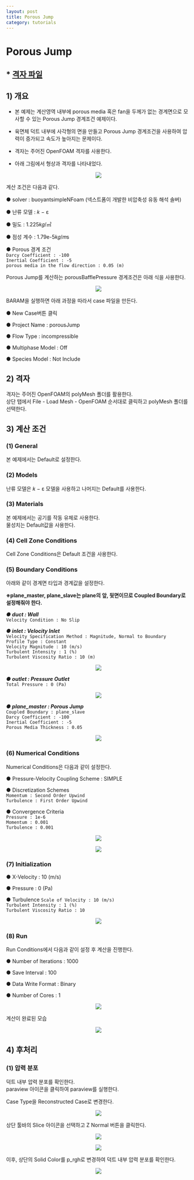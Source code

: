 ```yaml
---
layout: post
title: Porous Jump
category: tutorials
---
```


# Porous Jump 

## * [격자 파일](https://drive.google.com/file/d/1c7RgueGF8kfG_pqA0tGbU_TbPpZ99tNG/view?usp=sharing)

## 1) 개요 
* 본 예제는 계산영역 내부에 porous media 혹은 fan을 두께가 없는 경계면으로 모사할 수 있는 Porous Jump 경계조건 예제이다.<br>

* 육면체 덕트 내부에 사각형의 면을 만들고 Porous Jump 경계조건을 사용하여 압력이 증가되고 속도가 높아지는 문제이다. <br>

* 격자는 주어진 OpenFOAM 격자를 사용한다.<br>

* 아래 그림에서 형상과 격자를 나타내었다.<br>

<p align='center'>
    <img src="https://github.com/nextfoam/baram-pages/raw/main/screenshots/porousJump/9.1.png"><br>
</p>

계산 조건은 다음과 같다. <br>

●  solver : buoyantsimpleNFoam (넥스트폼이 개발한 비압축성 유동 해석 솔버) <br>

●  난류 모델 : 𝑘 − ε <br>

●  밀도 : 1.225𝑘𝑔/㎥ <br>

●  점성 계수 : 1.79e-5𝑘𝑔/𝑚s <br>

●  Porous 경계 조건<br>
```Darcy Coefficient : -100```<br>
```Inertial Coefficient : -5```<br>
```porous media in the flow direction : 0.05 (m)```<br>

Porous Jump를 계산하는 porousBafflePressure 경계조건은 아래 식을 사용한다.

<p align='center'>
    <img src="https://github.com/nextfoam/baram-pages/raw/main/screenshots/porousJump/9.2.png"><br>
</p>

BARAM을 실행하면 아래 과정을 따라서 case 파일을 만든다.<br>

●  New Case버튼 클릭<br>

●  Project Name : porousJump<br>

●  Flow Type : incompressible<br>

●  Multiphase Model : Off<br>

● Species Model : Not Include<br>

## 2) 격자
격자는 주어진 OpenFOAM의 polyMesh 폴더를 활용한다. <br>
상단 탭에서 File - Load Mesh - OpenFOAM 순서대로 클릭하고 polyMesh 폴더를 선택한다. <br>

## 3) 계산 조건
### (1) General
본 예제에서는 Default로 설정한다.<br>

### (2) Models
난류 모델은 𝑘 − ε 모델을 사용하고 나머지는 Default를 사용한다. <br>

### (3) Materials
본 예제에서는 공기를 작동 유체로 사용한다.<br>
물성치는 Default값을 사용한다.<br>

### (4) Cell Zone Conditions
Cell Zone Conditions은 Default 조건을 사용한다.<br>

### (5) Boundary Conditions
아래와 같이 경계면 타입과 경계값을 설정한다.<br>

**※plane_master, plane_slave는 plane의 앞, 뒷면이므로 Coupled Boundary로 설정해줘야 한다.<br>**

***●  duct : Wall***<br>
```Velocity Condition : No Slip```<br>

***●  inlet : Velocity Inlet***<br>
```Velocity Specification Method : Magnitude, Normal to Boundary```<br>
```Profile Type : Constant```<br>
```Velocity Magnitude : 10 (m/s)```<br>
```Turbulent Intensity : 1 (%)```<br>
```Turbulent Viscosity Ratio : 10 (m)```<br>

<p align='center'>
    <img src="https://github.com/nextfoam/baram-pages/raw/main/screenshots/porousJump/9.3.png"><br>
</p>

***●  outlet : Pressure Outlet***<br>
```Total Pressure : 0 (Pa)```<br>

<p align='center'>
    <img src="https://github.com/nextfoam/baram-pages/raw/main/screenshots/porousJump/9.4.png"><br>
</p>

***●  plane_master : Porous Jump***<br>
```Coupled Boundary : plane_slave```<br>
```Darcy Coefficient : -100```<br>
```Inertial Coefficient : -5```<br>
```Porous Media Thickness : 0.05```<br>

<p align='center'>
    <img src="https://github.com/nextfoam/baram-pages/raw/main/screenshots/porousJump/9.5.png"><br>
</p>

### (6) Numerical Conditions
Numerical Conditions은 다음과 같이 설정한다.<br>

●  Pressure-Velocity Coupling Scheme : SIMPLE<br>

●  Discretization Schemes<br>
```Momentum : Second Order Upwind```<br>
```Turbulence : First Order Upwind```<br>

●  Convergence Criteria<br>
```Pressure : 1e-6```<br>
```Momentum : 0.001```<br>
```Turbulence : 0.001```<br>

<p align='center'>
    <img src="https://github.com/nextfoam/baram-pages/raw/main/screenshots/porousJump/9.6.1.png"><br>
</p>

<p align='center'>
    <img src="https://github.com/nextfoam/baram-pages/raw/main/screenshots/porousJump/9.6.2.png"><br>
</p>

### (7) Initialization
●  X-Velocity : 10 (m/s)<br>

●  Pressure : 0 (Pa)<br>

●  Turbulence
```Scale of Velocity : 10 (m/s)```<br>
```Turbulent Intensity : 1 (%)```<br>
```Turbulent Viscosity Ratio : 10```<br>

<p align='center'>
    <img src="https://github.com/nextfoam/baram-pages/raw/main/screenshots/porousJump/9.7.png"><br>
</p>

### (8) Run
Run Conditions에서 다음과 같이 설정 후 계산을 진행한다.<br>

●  Number of Iterations : 1000  <br>

●  Save Interval : 100  <br>

●  Data Write Format : Binary  <br>

●  Number of Cores : 1  <br>

<p align='center'>
    <img src="https://github.com/nextfoam/baram-pages/raw/main/screenshots/porousJump/9.8.png"><br>
</p>

계산이 완료된 모습

<p align='center'>
    <img src="https://github.com/nextfoam/baram-pages/raw/main/screenshots/porousJump/9.9.png"><br>
</p>

## 4) 후처리

### (1) 압력 분포
덕트 내부 압력 분포를 확인한다.<br>
paraview 아이콘을 클릭하여 paraview를 실행한다.<br>

Case Type을 Reconstructed Case로 변경한다.

<p align='center'>
    <img src="https://github.com/nextfoam/baram-pages/raw/main/screenshots/porousJump/9.10.png"><br>
</p>

상단 툴바의 Slice 아이콘을 선택하고 Z Normal 버튼을 클릭한다.<br>

<p align='center'>
    <img src="https://github.com/nextfoam/baram-pages/raw/main/screenshots/porousJump/9.11.png"><br>
</p>

<p align='center'>
    <img src="https://github.com/nextfoam/baram-pages/raw/main/screenshots/porousJump/9.12.png"><br>
</p>

이후, 상단의 Solid Color를 p_rgh로 변경하여 덕트 내부 압력 분포를 확인한다.

<p align='center'>
    <img src="https://github.com/nextfoam/baram-pages/raw/main/screenshots/porousJump/9.13.png"><br>
</p>